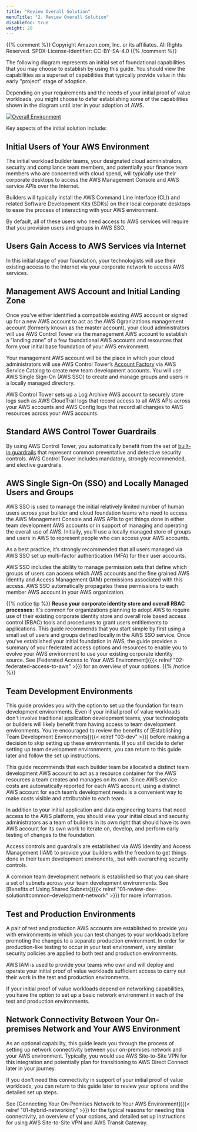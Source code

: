 ```yaml
---
title: "Review Overall Solution"
menuTitle: "2. Review Overall Solution"
disableToc: true
weight: 20
---
```


{{% comment %}}
Copyright Amazon.com, Inc. or its affiliates. All Rights Reserved.
SPDX-License-Identifier: CC-BY-SA-4.0
{{% /comment %}}

The following diagram represents an initial set of foundational capabilities that you may choose to establish by using this guide.  You should view the capabilities as a superset of capabilities that typically provide value in this early "project" stage of adoption. 

Depending on your requirements and the needs of your initial proof of value workloads, you might choose to defer establishing some of the capabilities shown in the diagram until later in your adoption of AWS.

[![Overall Environment](/images/01-up-front-tasks/initial-foundation-superset.png)](/images/01-up-front-tasks/initial-foundation-superset.png)

Key aspects of the initial solution include:

## Initial Users of Your AWS Environment

The initial workload builder teams, your designated cloud administrators, security and compliance team members, and potentially your finance team members who are concerned with cloud spend, will typically use their corporate desktops to access the AWS Management Console and AWS service APIs over the Internet.

Builders will typically install the AWS Command Line Interface (CLI) and related Software Development Kits (SDKs) on their local corporate desktops to ease the process of interacting with your AWS environment.

By default, all of these users who need access to AWS services will require that you provision users and groups in AWS SSO.

## Users Gain Access to AWS Services via Internet

In this initial stage of your foundation, your technologists will use their existing access to the Internet via your corporate network to access AWS services.

## Management AWS Account and Initial Landing Zone

Once you’ve either identified a compatible existing AWS account or signed up for a new AWS account to act as the AWS Ogranizations management account (formerly known as the master account), your cloud administrators will use AWS Control Tower via the management AWS account to establish a “landing zone” of a few foundational AWS accounts and resources that form your initial base foundation of your AWS environment. 

Your management AWS account will be the place in which your cloud administrators will use AWS Control Tower’s [Account Factory](https://docs.aws.amazon.com/controltower/latest/userguide/account-factory.html) via AWS Service Catalog to create new team development accounts.  You will use AWS Single Sign-On (AWS SSO) to create and manage groups and users in a locally managed directory.

AWS Control Tower sets up a Log Archive AWS account to securely store logs such as AWS CloudTrail logs that record access to all AWS APIs across your AWS accounts and AWS Config logs that record all changes to AWS resources across your AWS accounts.

## Standard AWS Control Tower Guardrails

By using AWS Control Tower, you automatically benefit from the set of [built-in guardrails](https://docs.aws.amazon.com/controltower/latest/userguide/guardrails.html) that represent common preventative and detective security controls. AWS Control Tower includes mandatory, strongly recommended, and elective guardrails.

## AWS Single Sign-On (SSO) and Locally Managed Users and Groups

AWS SSO is used to manage the initial relatively limited number of human users across your builder and cloud foundation teams who need to access the AWS Management Console and AWS APIs to get things done in either team development AWS accounts or in support of managing and operating the overall use of AWS. Initially, you’ll use a locally managed store of groups and users in AWS to represent people who can access your AWS accounts.

As a best practice, it’s strongly recommended that all users managed via AWS SSO set up multi-factor authentication (MFA) for their user accounts.

AWS SSO includes the ability to manage permission sets that define which groups of users can access which AWS accounts and the fine grained AWS Identity and Access Management (IAM) permissions associated with this access.  AWS SSO automatically propagates these permissions to each member AWS account in your AWS organization.

{{% notice tip %}}
**Reuse your corporate identity store and overall RBAC processes:** It's common for organizations planning to adopt AWS to require use of their existing corporate identity store and overall role based access control (RBAC) tools and procedures to grant users entitlements to applications. This guide recommends that you start simple by first using a small set of users and groups defined locally in the AWS SSO service.  Once you've established your initial foundation in AWS, the guide provides a summary of your federated access options and resources to enable you to evolve your AWS environment to use your existing corporate identity source.  See [Federated Access to Your AWS Environment]({{< relref "02-federated-access-to-aws" >}}) for an overview of your options.
{{% /notice %}}

## Team Development Environments

This guide provides you with the option to set up the foundation for team development environments. Even if your initial proof of value workloads don't involve traditional application development teams, your technologists or builders will likely benefit from having access to team development environments. You're encouraged to review the benefits of [Establishing Team Development Environments]({{< relref "03-dev" >}}) before making a decision to skip setting up these environments. If you still decide to defer setting up team development environments, you can return to this guide later and follow the set up instructions.

This guide recommends that each builder team be allocated a distinct team development AWS account to act as a resource container for the AWS resources a team creates and manages on its own.  Since AWS service costs are automatically reported for each AWS account, using a distinct AWS account for each team’s development needs is a convenient way to make costs visible and attributable to each team.

In addition to your initial application and data engineering teams that need access to the AWS platform, you should view your initial cloud and security administrators as a team of builders in its own right that should have its own AWS account for its own work to iterate on, develop, and perform early testing of changes to the foundation.

Access controls and guardrails are established via AWS Identity and Access Management (IAM) to provide your builders with the freedom to get things done in their team development environents,, but with overarching security controls.

A common team development network is established so that you can share a set of subnets across your team development environments.  See [Benefits of Using Shared Subnets]({{< relref "01-review-dev-solution#common-development-network" >}}) for more information.

## Test and Production Environments

A pair of test and production AWS accounts are established to provide you with environments in which you can test changes to your workloads before promoting the changes to a separate production environment.  In order for production-like testing to occur in your test environment, very similar security policies are applied to both test and production environments.

AWS IAM is used to provide your teams who own and will deploy and operate your initial proof of value workloads sufficient access to carry out their work in the test and production environments.

If your initial proof of value workloads depend on networking capabilities, you have the option to set up a basic network environment in each of the test and production environments.

## Network Connectivity Between Your On-premises Network and Your AWS Environment

As an optional capability, this guide leads you through the process of setting up network connectivity between your on-premises network and your AWS environment.  Typically, you would use AWS Site-to-Site VPN for this integration and potentially plan for transitioning to AWS Direct Connect later in your journey.

If you don't need this connectivity in support of your initial proof of value workloads, you can return to this guide later to review your options and the detailed set up steps.

See [Connecting Your On-Premises Network to Your AWS Environment]({{< relref "01-hybrid-networking" >}}) for the typical reasons for needing this connectivity, an overview of your options, and detailed set up instructions for using AWS Site-to-Site VPN and AWS Transit Gateway.